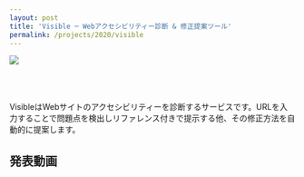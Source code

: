 ```yaml
---
layout: post
title: 'Visible ─ Webアクセシビリティー診断 & 修正提案ツール'
permalink: /projects/2020/visible
---
```


<img class='top-img lazyload' src='/spinner.svg' data-src='/assets/img/thumbnails/2020/visible.png' loading='lazy' style='margin-bottom: 50px;' />

VisibleはWebサイトのアクセシビリティーを診断するサービスです。URLを入力することで問題点を検出しリファレンス付きで提示する他、その修正方法を自動的に提案します。


<h2>発表動画</h2>

<div class="youtube">
  <iframe width="560" height="315" class="lazyload" data-src="https://www.youtube.com/embed/cwYkmn3oA_o?rel=0" frameborder="0" allowfullscreen=""></iframe>
</div>

